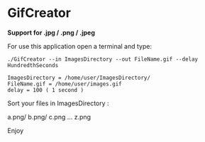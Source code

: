 # GifCreator
**Support for .jpg / .png / .jpeg**

For use this application open a terminal and type:

```
./GifCreator --in ImagesDirectory --out FileName.gif --delay HundredthSeconds

ImagesDirectory = /home/user/ImagesDirectory/
FileName.gif = /home/user/images.gif
delay = 100 ( 1 second )
```

Sort your files in ImagesDirectory :

a.png/ b.png/ c.png ... z.png

Enjoy
